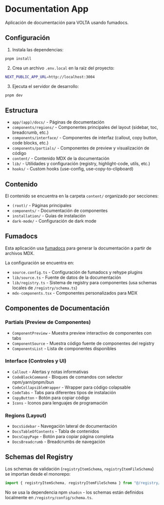 # Documentation App

Aplicación de documentación para VOLTA usando fumadocs.

## Configuración

1. Instala las dependencias:

```bash
pnpm install
```

2. Crea un archivo `.env.local` en la raíz del proyecto:

```bash
NEXT_PUBLIC_APP_URL=http://localhost:3004
```

3. Ejecuta el servidor de desarrollo:

```bash
pnpm dev
```

## Estructura

- `app/(app)/docs/` - Páginas de documentación
- `components/regions/` - Componentes principales del layout (sidebar, toc, breadcrumb, etc.)
- `components/interface/` - Componentes de interfaz (callout, copy button, code blocks, etc.)
- `components/partials/` - Componentes de preview y visualización de código
- `content/` - Contenido MDX de la documentación
- `lib/` - Utilidades y configuración (registry, highlight-code, utils, etc.)
- `hooks/` - Custom hooks (use-config, use-copy-to-clipboard)

## Contenido

El contenido se encuentra en la carpeta `content/` organizado por secciones:
- `(root)/` - Páginas principales
- `components/` - Documentación de componentes
- `installation/` - Guías de instalación
- `dark-mode/` - Configuración de dark mode

## Fumadocs

Esta aplicación usa [fumadocs](https://fumadocs.vercel.app) para generar la documentación a partir de archivos MDX.

La configuración se encuentra en:
- `source.config.ts` - Configuración de fumadocs y rehype plugins
- `lib/source.ts` - Fuente de datos de la documentación
- `lib/registry.ts` - Sistema de registry para componentes (usa schemas locales de `/registry/schema.ts`)
- `mdx-components.tsx` - Componentes personalizados para MDX

## Componentes de Documentación

### Partials (Preview de Componentes)
- `ComponentPreview` - Muestra preview interactivo de componentes con tabs
- `ComponentSource` - Muestra código fuente de componentes del registry
- `ComponentsList` - Lista de componentes disponibles

### Interface (Controles y UI)
- `Callout` - Alertas y notas informativas
- `CodeBlockCommand` - Bloques de comandos con selector npm/yarn/pnpm/bun
- `CodeCollapsibleWrapper` - Wrapper para código colapsable
- `CodeTabs` - Tabs para diferentes tipos de instalación
- `CopyButton` - Botón para copiar código
- `Icons` - Iconos para lenguajes de programación

### Regions (Layout)
- `DocsSidebar` - Navegación lateral de documentación
- `DocsTableOfContents` - Tabla de contenidos
- `DocsCopyPage` - Botón para copiar página completa
- `DocsBreadcrumb` - Breadcrumbs de navegación

## Schemas del Registry

Los schemas de validación (`registryItemSchema`, `registryItemFileSchema`) se importan desde el monorepo:
```typescript
import { registryItemSchema, registryItemFileSchema } from "@/registry/config/schema"
```

No se usa la dependencia npm `shadcn` - los schemas están definidos localmente en `/registry/config/schema.ts`.
